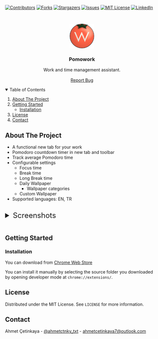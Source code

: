 [![Contributors][contributors-shield]][contributors-url]
[![Forks][forks-shield]][forks-url]
[![Stargazers][stars-shield]][stars-url]
[![Issues][issues-shield]][issues-url]
[![MIT License][license-shield]][license-url]
[![LinkedIn][linkedin-shield]][linkedin-url]

<br />
<p align="center">
  <a href="https://github.com/ahmet-cetinkaya/Pomowork">
    <img src="images/icon128.png" alt="Logo" width="80" height="80">
  </a>

  <h3 align="center">Pomowork</h3>

  <p align="center">
    Work and time management assistant.
    <br />
    <br />
    <a href="https://github.com/ahmet-cetinkaya/Pomowork/issues">Report Bug</a>
  </p>
</p>

<details open="open">
  <summary>Table of Contents</summary>
  <ol>
    <li>
      <a href="#about-the-project">About The Project</a>
    </li>
    <li>
      <a href="#getting-started">Getting Started</a>
      <ul>
        <li><a href="#installation">Installation</a></li>
      </ul>
    </li>
    <li><a href="#license">License</a></li>
    <li><a href="#contact">Contact</a></li>
  </ol>
</details>

## About The Project

- A functional new tab for your work
- Pomodoro countdown timer in new tab and toolbar
- Track average Pomodoro time
- Configurable settings
  - Focus time
  - Break time
  - Long Break time
  - Daily Wallpaper
    - Wallpaper categories
  - Custom Wallpaper
- Supported languages: EN, TR

<br>
<details>
  <summary style="font-size:1.5rem">Screenshots</summary>
<div align="center">
    <img src="screenshots/ss-1.png" alt="Logo" width="400">
    <img src="screenshots/ss-2.png" alt="Logo" width="400">
    <img src="screenshots/ss-3.png" alt="Logo" width="400">
    <img src="screenshots/ss-4.png" alt="Logo" width="400">
</div>
</details>
<br>

## Getting Started

### Installation

You can download from [Chrome Web Store](https://chrome.google.com/webstore/detail/pomowork-pomodoro%C2%AE-and-to/likibnmpifknedmpikkllcfikoknafen)

You can install it manually by selecting the source folder you downloaded by opening developer mode at `chrome://extensions/`.

## License

Distributed under the MIT License. See `LICENSE` for more information.

## Contact

Ahmet Çetinkaya - [@ahmetctnky_txt](https://twitter.com/ahmetctnky_txt) - [ahmetcetinkaya7@outlook.com](mailto:ahmetcetinkaya7@outlook.com)

[contributors-shield]: https://img.shields.io/github/contributors/ahmet-cetinkaya/Pomowork.svg?style=for-the-badge
[contributors-url]: https://github.com/ahmet-cetinkaya/Pomowork/graphs/contributors
[forks-shield]: https://img.shields.io/github/forks/ahmet-cetinkaya/Pomowork.svg?style=for-the-badge
[forks-url]: https://github.com/ahmet-cetinkaya/Pomowork/network/members
[stars-shield]: https://img.shields.io/github/stars/ahmet-cetinkaya/Pomowork.svg?style=for-the-badge
[stars-url]: https://github.com/ahmet-cetinkaya/Pomowork/stargazers
[issues-shield]: https://img.shields.io/github/issues/ahmet-cetinkaya/Pomowork.svg?style=for-the-badge
[issues-url]: https://github.com/ahmet-cetinkaya/Pomowork/issues
[license-shield]: https://img.shields.io/github/license/ahmet-cetinkaya/Pomowork.svg?style=for-the-badge
[license-url]: https://github.com/ahmet-cetinkaya/Pomowork/blob/master/LICENSE.txt
[linkedin-shield]: https://img.shields.io/badge/-LinkedIn-black.svg?style=for-the-badge&logo=linkedin&colorB=555
[linkedin-url]: https://linkedin.com/in/ahmet-cetinkaya
